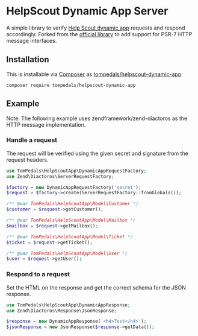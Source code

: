 # HelpScout Dynamic App Server

A simple library to verify [Help Scout dynamic app](http://developer.helpscout.net/custom-apps/dynamic/) requests and respond accordingly.
Forked from the [official library](https://github.com/helpscout/helpscout-apps-php) to add support for PSR-7 HTTP message interfaces.

## Installation

This is installable via [Composer](https://getcomposer.org/) as [tompedals/helpscout-dynamic-app](https://packagist.org/packages/tompedals/helpscout-dynamic-app):

    composer require tompedals/helpscout-dynamic-app

## Example

Note: The following example uses zendframework/zend-diactoros as the HTTP message implementation.

### Handle a request

The request will be verified using the given secret and signature from the request headers.

```php
use TomPedals\HelpScoutApp\DynamicAppRequestFactory;
use Zend\Diactoros\ServerRequestFactory;

$factory = new DynamicAppRequestFactory('secret');
$request = $factory->create(ServerRequestFactory::fromGlobals());

/** @var TomPedals\HelpScoutApp\Model\Customer */
$customer = $request->getCustomer();

/** @var TomPedals\HelpScoutApp\Model\Mailbox */
$mailbox = $request->getMailbox();

/** @var TomPedals\HelpScoutApp\Model\Ticket */
$ticket = $request->getTicket();

/** @var TomPedals\HelpScoutApp\Model\User */
$user = $request->getUser();
```

### Respond to a request

Set the HTML on the response and get the correct schema for the JSON response.

```php
use TomPedals\HelpScoutApp\DynamicAppResponse;
use Zend\Diactoros\Response\JsonResponse;

$response = new DynamicAppResponse('<h4>Test</h4>');
$jsonResponse = new JsonResponse($response->getData());
```
